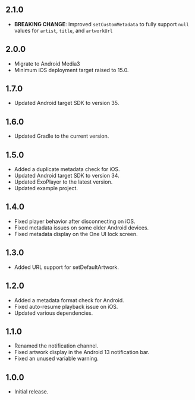 ## 2.1.0

* **BREAKING CHANGE**: Improved `setCustomMetadata` to fully support `null` values for `artist`, `title`, and `artworkUrl`

## 2.0.0

* Migrate to Android Media3
* Minimum iOS deployment target raised to 15.0.

## 1.7.0

* Updated Android target SDK to version 35.

## 1.6.0

* Updated Gradle to the current version.

## 1.5.0

* Added a duplicate metadata check for iOS.
* Updated Android target SDK to version 34.
* Updated ExoPlayer to the latest version.
* Updated example project.

## 1.4.0

* Fixed player behavior after disconnecting on iOS.
* Fixed metadata issues on some older Android devices.
* Fixed metadata display on the One UI lock screen.

## 1.3.0

* Added URL support for setDefaultArtwork.

## 1.2.0

* Added a metadata format check for Android.
* Fixed auto-resume playback issue on iOS.
* Updated various dependencies.

## 1.1.0

* Renamed the notification channel.
* Fixed artwork display in the Android 13 notification bar.
* Fixed an unused variable warning.

## 1.0.0

* Initial release.